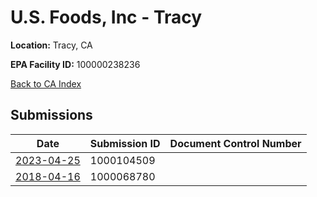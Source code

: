 # U.S. Foods, Inc - Tracy

**Location:** Tracy, CA

**EPA Facility ID:** 100000238236

[Back to CA Index](../../index.md)

## Submissions

| Date | Submission ID | Document Control Number |
|------|--------------|-------------------------|
| [2023-04-25](submissions/1000104509.md) | 1000104509 |  |
| [2018-04-16](submissions/1000068780.md) | 1000068780 |  |
